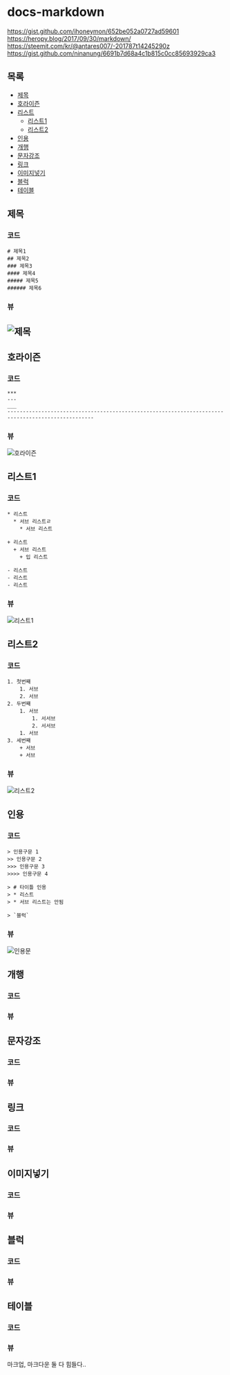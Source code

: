 # docs-markdown

https://gist.github.com/ihoneymon/652be052a0727ad59601
https://heropy.blog/2017/09/30/markdown/
https://steemit.com/kr/@antares007/-201787t14245290z
https://gist.github.com/ninanung/6691b7d68a4c1b815c0cc85693929ca3

## 목록
* [제목](#제목)
* [호라이즌](#호라이즌)
* [리스트](#리스트1)
	* [리스트1](#리스트1)
	* [리스트2](#리스트2)
* [인용](#인용)
* [개행](#개행)
* [문자강조](#문자강조)
* [링크](#링크)
* [이미지넣기](#이미지넣기)
* [블럭](#블럭)
* [테이블](#테이블)

## 제목
### 코드
```
# 제목1
## 제목2
### 제목3
#### 제목4
##### 제목5
###### 제목6
```

### 뷰
![제목](https://github.com/justsoo/doc-markdown/blob/master/images/title_1.PNG?raw=true)
--------------------------------------------------------------------------------------------------

## 호라이즌
### 코드
```
***
---
___
--------------------------------------------------------------------------------------------------
```
### 뷰
![호라이즌](https://github.com/justsoo/doc-markdown/blob/master/images/horizion_1.PNG?raw=true)

## 리스트1
### 코드
```
* 리스트
  * 서브 리스트ㄹ
    * 서브 리스트

+ 리스트
  + 서브 리스트
    + 입 리스트

- 리스트
- 리스트
- 리스트
```
### 뷰
![리스트1](https://github.com/justsoo/doc-markdown/blob/master/images/list_1.PNG?raw=true)

## 리스트2
### 코드
```
1. 첫번째
	1. 서브
	2. 서브
2. 두번째
	1. 서브
		1. 서서브
		2. 서서브
	1. 서브
3. 세번째
	+ 서브
	+ 서브
```
### 뷰
![리스트2](https://github.com/justsoo/doc-markdown/blob/master/images/list_2.PNG?raw=true)	
	
## 인용
### 코드
```
> 인용구문 1
>> 인용구문 2
>>> 인용구문 3
>>>> 인용구문 4

> # 타이틀 인용
> * 리스트
> * 서브 리스트는 안됨

> `블럭`
```
### 뷰
![인용문](https://github.com/justsoo/doc-markdown/blob/master/images/quotation_1.PNG?raw=true)	

## 개행
### 코드
### 뷰

## 문자강조
### 코드
### 뷰

## 링크
### 코드
### 뷰

## 이미지넣기
### 코드
### 뷰

## 블럭
### 코드
### 뷰

## 테이블
### 코드
### 뷰



마크업, 마크다운 둘 다 힘들다..
